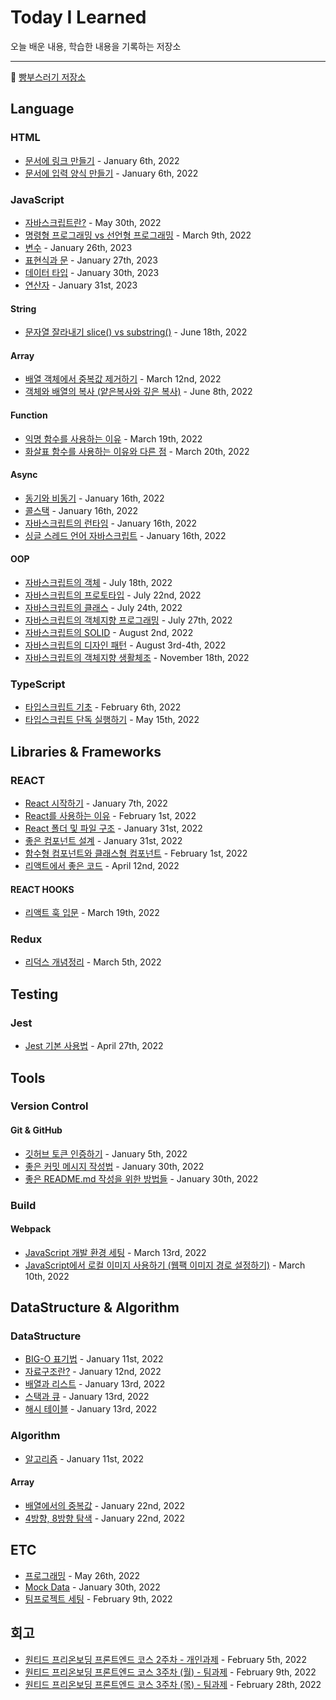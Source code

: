 # Today I Learned

오늘 배운 내용, 학습한 내용을 기록하는 저장소

---

:bread: [빵부스러기 저장소](https://github.com/brad-go/TIL/blob/master/BreadCrumbs.md)

## Language

### HTML

- [문서에 링크 만들기](https://github.com/brad-go/TIL/blob/master/HTML/Links.md) - January 6th, 2022
- [문서에 입력 양식 만들기](https://github.com/brad-go/TIL/blob/master/HTML/Forms.md) - January 6th, 2022

### JavaScript

- [자바스크립트란?](./JavaScript/WhatIsJavaScript.md) - May 30th, 2022
- [명령형 프로그래밍 vs 선언형 프로그래밍](./JavaScript/ProgrammingWay.md) - March 9th, 2022
- [변수](./JavaScript/variable.md) - January 26th, 2023
- [표현식과 문](./JavaScript/ExpressionAndStatement.md) - January 27th, 2023
- [데이터 타입](./JavaScript/DataType.md) - January 30th, 2023
- [연산자](./JavaScript//Operator.md) - January 31st, 2023

#### String

- [문자열 잘라내기 slice() vs substring()](./JavaScript/stringSlicing.md) - June 18th, 2022

#### Array

- [배열 객체에서 중복값 제거하기](./JavaScript/RemoveOverlap.md) - March 12nd, 2022
- [객체와 배열의 복사 (얕은복사와 깊은 복사)](./JavaScript/CopyingObjectsAndArrays.md) - June 8th, 2022

#### Function

- [익명 함수를 사용하는 이유](./JavaScript/AnonymousFunction.md) - March 19th, 2022
- [화살표 함수를 사용하는 이유와 다른 점](./JavaScript/ArrowFunction.md) - March 20th, 2022

#### Async

- [동기와 비동기](./JavaScript/Sync&Async.md) - January 16th, 2022
- [콜스택](./JavaScript/Callstack.md) - January 16th, 2022
- [자바스크립트의 런타임](./JavaScript/Runtime.md) - January 16th, 2022
- [싱글 스레드 언어 자바스크립트](./JavaScript/SingleThreaded.md) - January 16th, 2022

#### OOP

- [자바스크립트의 객체](./JavaScript/OOP/Object.md) - July 18th, 2022
- [자바스크립트의 프로토타입](./JavaScript/OOP/Prototype.md) - July 22nd, 2022
- [자바스크립트의 클래스](./JavaScript/OOP/Class.md) - July 24th, 2022
- [자바스크립트의 객체지향 프로그래밍](./JavaScript/OOP/OOPinJavaScript.md) - July 27th, 2022
- [자바스크립트의 SOLID](./JavaScript/OOP/SOLID.md) - August 2nd, 2022
- [자바스크립트의 디자인 패턴](./JavaScript/OOP/DesignPattern/) - August 3rd-4th, 2022
- [자바스크립트의 객체지향 생활체조](./JavaScript/OOP/ObjectCalisthenics.md) - November 18th, 2022

### TypeScript

- [타입스크립트 기초](./TypeScript/basic.md) - February 6th, 2022
- [타입스크립트 단독 실행하기](./TypeScript/RunTypeScript.md) - May 15th, 2022

## Libraries & Frameworks

### REACT

- [React 시작하기](https://github.com/brad-go/TIL/blob/master/React/StartingReact.md) - January 7th, 2022
- [React를 사용하는 이유](./React/WhyReact.md) - February 1st, 2022
- [React 폴더 및 파일 구조](./React/TheStructureOfReact.md) - January 31st, 2022
- [좋은 컴포넌트 설계](./React/ComponentDesign.md) - January 31st, 2022
- [함수형 컴포넌트와 클래스형 컴포넌트](./React/FunctionalAndClassComponent.md) - February 1st, 2022
- [리액트에서 좋은 코드](./React/CleanCodeReact.md) - April 12nd, 2022

#### REACT HOOKS

- [리액트 훅 입문](./React/ReactHooks.md) - March 19th, 2022

### Redux

- [리덕스 개념정리](./Redux/ConceptOfRedux.md) - March 5th, 2022

## Testing

### Jest

- [Jest 기본 사용법](./Test/BasicJest.md) - April 27th, 2022

## Tools

### Version Control

#### Git & GitHub

- [깃허브 토큰 인증하기](https://github.com/brad-go/TIL/blob/master/Git/AuthenticationWithToken.md) - January 5th, 2022
- [좋은 커밋 메시지 작성법](./Git/HowToWriteAGitCommitMessage.md) - January 30th, 2022
- [좋은 README.md 작성을 위한 방법들](./Git/HowToWriteAGoodReadMe.md) - January 30th, 2022

### Build

#### Webpack

- [JavaScript 개발 환경 세팅](./Webpack/DevelopmentSetting.md) - March 13rd, 2022
- [JavaScript에서 로컬 이미지 사용하기 (웹팩 이미지 경로 설정하기)](./Webpack/SettingImagePath.md) - March 10th, 2022

## DataStructure & Algorithm

### DataStructure

- [BIG-O 표기법](https://github.com/brad-go/TIL/blob/master/DataStructure&Algorithm/DataStructure/BigO.md) - January 11st, 2022
- [자료구조란?](https://github.com/brad-go/TIL/blob/master/DataStructure&Algorithm/DataStructure/WhatIsDataStructure.md) - January 12nd, 2022
- [배열과 리스트](./DataStructure&Algorithm/DataStructure/List.md) - January 13rd, 2022
- [스택과 큐](./DataStructure&Algorithm/DataStructure/StackQueue.md) - January 13rd, 2022
- [해시 테이블](./DataStructure&Algorithm/DataStructure/HashTable.md) - January 13rd, 2022

### Algorithm

- [알고리즘](https://github.com/brad-go/Til/blob/master/DataStructure&Algorithm/Algorithm/Algorithm.md) - January 11st, 2022

#### Array

- [배열에서의 중복값](./DataStructure&Algorithm/Algorithm/Array/duplicateValueInArray.md) - January 22nd, 2022
- [4방향, 8방향 탐색](./DataStructure&Algorithm/Algorithm/Array/directionExplore.md) - January 22nd, 2022

## ETC

- [프로그래밍](./ETC/Programming.md) - May 26th, 2022
- [Mock Data](./ETC/MockData.md) - January 30th, 2022
- [팀프로젝트 세팅](./ProjectReview/TeamProjectSettings.md) - February 9th, 2022

## 회고

- [원티드 프리온보딩 프론트엔드 코스 2주차 - 개인과제](./ProjectReview/Ggumim.md) - February 5th, 2022
- [원티드 프리온보딩 프론트엔드 코스 3주차 (월) - 팀과제](./ProjectReview/PartnersDashboard.md) - February 9th, 2022
- [원티드 프리온보딩 프론트엔드 코스 3주차 (목) - 팀과제](./ProjectReview/Messenger.md) - February 28th, 2022
